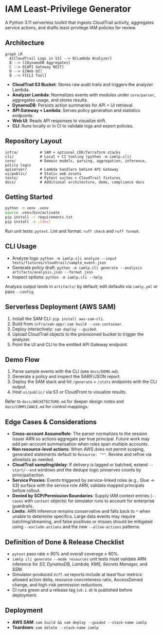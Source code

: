 # IAM Least-Privilege Generator

A Python 3.11 serverless toolkit that ingests CloudTrail activity, aggregates service actions, and drafts least-privilege IAM policies for review.

## Architecture

```mermaid
graph LR
  A[CloudTrail Logs in S3] --> B[Lambda Analyzer]
  B --> C[DynamoDB Aggregates]
  C --> D[API Gateway REST]
  D --> E[Web UI]
  B --> F[CLI Tool]
```

- **CloudTrail S3 Bucket**: Stores raw audit trails and triggers the analyzer Lambda.
- **Analyzer Lambda**: Normalizes events with modules under `core/parser`, aggregates usage, and stores results.
- **DynamoDB**: Persists action summaries for API + UI retrieval.
- **API Gateway + Lambda**: Serves policy generation and statistics endpoints.
- **Web UI**: Reads API responses to visualize drift.
- **CLI**: Runs locally or in CI to validate logs and export policies.

## Repository Layout

```
infra/          # SAM + optional CDK/Terraform stacks
cli/            # Local + CI tooling (python -m iamlp.cli)
core/           # Domain models, parsing, aggregation, inference, policy logic
apiserver/      # Lambda handlers behind API Gateway
ui/public/      # Static web assets
tests/          # Pytest suites + CloudTrail fixtures
docs/           # Additional architecture, demo, compliance docs
```

## Getting Started

```bash
python -m venv .venv
source .venv/bin/activate
pip install -r requirements.txt
pip install -e .[dev]
```

Run unit tests: `pytest`. Lint and format: `ruff check` and `ruff format`.

## CLI Usage

- Analyze logs: `python -m iamlp.cli analyze --input tests/fixtures/cloudtrail/sample_event.json`
- Generate policy draft: `python -m iamlp.cli generate --analysis artifacts/analysis.json --format json`
- Inspect options: `python -m iamlp.cli --help`

Analysis output lands in `artifacts/` by default; edit defaults via `iamlp.yml` or pass `--config`.

## Serverless Deployment (AWS SAM)

1. Install the SAM CLI: `pip install aws-sam-cli`.
2. Build from `infra/sam-app/`: `sam build --use-container`.
3. Deploy interactively: `sam deploy --guided`.
4. Upload CloudTrail objects to the provisioned bucket to trigger the analyzer.
5. Point the UI and CLI to the emitted API Gateway endpoint.

## Demo Flow

1. Parse sample events with the CLI (see `docs/DEMO.md`).
2. Generate a policy and inspect the SARIF/JSON report.
3. Deploy the SAM stack and hit `/generate` + `/stats` endpoints with the CLI output.
4. Host `ui/public/` via S3 or CloudFront to visualize results.

Refer to `docs/ARCHITECTURE.md` for deeper design notes and `docs/COMPLIANCE.md` for control mappings.

## Edge Cases & Considerations

- **Cross-account AssumeRole**: The parser normalizes to the session issuer ARN so actions aggregate per true principal. Future work may add per-account summarisation when roles span multiple accounts.
- **Non resource-level actions**: When AWS does not permit scoping, generated statements default to `Resource: "*"`. Review and refine via allowlists as needed.
- **CloudTrail sampling/delay**: If delivery is lagged or batched, extend `--start/--end` windows and the dedupe logic preserves counts by principal/action.
- **Service Proxies**: Events triggered by service-linked roles (e.g., Glue -> S3) surface with the service role ARN; validate mapped principals before rollout.
- **Denied by SCP/Permission Boundaries**: Supply IAM context entries (`--cases` with `context` objects) for simulator runs to account for enterprise guardrails.
- **Limits**: ARN inference remains conservative and falls back to `*` when unable to determine specifics. Large data events may require batching/streaming, and false positives or misses should be mitigated using `--exclude-actions` and the new `--allow-actions` patterns.

## Definition of Done & Release Checklist

- `pytest` pass rate ≥ 90% and overall coverage ≥ 80%.
- `iamlp cli generate --mode resources` unit tests must validate ARN inference for *S3, DynamoDB, Lambda, KMS, Secrets Manager,* and *SSM.*
- Simulator-produced `diff.md` reports include at least four metrics: allowed action delta, resource concreteness ratio, AccessDenied change, and high-risk permission reductions.
- CI runs green and a release tag (`v0.1.0`) is published before deployment.

## Deployment

- **AWS SAM**: `sam build && sam deploy --guided --stack-name iamlp`
- **Teardown**: `sam delete --stack-name iamlp`
